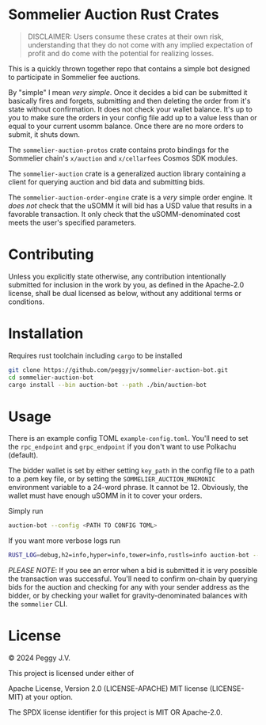 # Sommelier Auction Rust Crates

> DISCLAIMER: Users consume these crates at their own risk, understanding that they do not come with any implied expectation of profit and do come with the potential for realizing losses.

This is a quickly thrown together repo that contains a simple bot designed to participate in Sommelier fee auctions. 

By "simple" I mean *very simple*. Once it decides a bid can be submitted it basically fires and forgets, submitting and then deleting the order from it's state without confirmation. It does not check your wallet balance. It's up to you to make sure the orders in your config file add up to a value less than or equal to your current usomm balance. Once there are no more orders to submit, it shuts down.

The `sommelier-auction-protos` crate contains proto bindings for the Sommelier chain's `x/auction` and `x/cellarfees` Cosmos SDK modules.

The `sommelier-auction` crate is a generalized auction library containing a client for querying auction and bid data and submitting bids.

The `sommelier-auction-order-engine` crate is a *very* simple order engine. It *does not* check that the uSOMM it will bid has a USD value that results in a favorable transaction. It only check that the uSOMM-denominated cost meets the user's specified parameters.

# Contributing

Unless you explicitly state otherwise, any contribution intentionally submitted for inclusion in the work by you, as defined in the Apache-2.0 license, shall be dual licensed as below, without any additional terms or conditions.

# Installation

Requires rust toolchain including `cargo` to be installed

```bash
git clone https://github.com/peggyjv/sommelier-auction-bot.git
cd sommelier-auction-bot
cargo install --bin auction-bot --path ./bin/auction-bot
```

# Usage

There is an example config TOML `example-config.toml`. You'll need to set the `rpc_endpoint` and `grpc_endpoint` if you don't want to use Polkachu (default).

The bidder wallet is set by either setting `key_path` in the config file to a path to a .pem key file, or by setting the `SOMMELIER_AUCTION_MNEMONIC` environment variable to a 24-word phrase. It cannot be 12. Obviously, the wallet must have enough uSOMM in it to cover your orders.

Simply run

```bash
auction-bot --config <PATH TO CONFIG TOML>
```

If you want more verbose logs run

```bash
RUST_LOG=debug,h2=info,hyper=info,tower=info,rustls=info auction-bot --config <PATH TO CONFIG TOML>
```

*PLEASE NOTE*: If you see an error when a bid is submitted it is very possible the transaction was successful. You'll need to confirm on-chain by querying bids for the auction and checking for any with your sender address as the bidder, or by checking your wallet for gravity-denominated balances with the `sommelier` CLI.

# License

© 2024 Peggy J.V.

This project is licensed under either of

Apache License, Version 2.0 (LICENSE-APACHE)
MIT license (LICENSE-MIT)
at your option.

The SPDX license identifier for this project is MIT OR Apache-2.0. 
